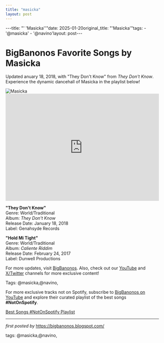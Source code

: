 ```yaml
---
title: "masicka"
layout: post
---
```

---title: "' 'Masicka''"date: 2025-01-20original_title: "'Masicka'"tags:  - '@masicka'  - '@navino'layout: post---<!-- Title of the Post --><h1 >BigBanonos Favorite Songs by Masicka</h1> <!-- Introductory Text --><p >Updated anuary 18, 2018, with "They Don't Know" from <em>They Don't Know</em>. Experience the dynamic dancehall of Masicka in the playlist below!</p> <!-- Featured Image --><div > <img src="https://urbanislandz.com/wp-content/uploads/2024/02/Masicka-5-760x500.jpeg" alt="Masicka" /></div> <!-- Spotify Embed --><div > <iframe src="https://open.spotify.com/embed/playlist/45yPRotYI7yzGmFb3giH6g?utm_source=generator" width="100%" height="352" frameBorder="0" allowfullscreen="" allow="autoplay; clipboard-write; encrypted-media; fullscreen; picture-in-picture" loading="lazy"></iframe></div> <!-- Song Information --><div > <p><strong>"They Don't Know"</strong><br> Genre: World/Traditional<br> Album: <em>They Don't Know</em><br> Release Date: January 18, 2018<br> Label: Genahsyde Records</p> <p><strong>"Hold Mi Tight"</strong><br> Genre: World/Traditional<br> Album: <em>Caliente Riddim</em><br> Release Date: February 24, 2017<br> Label: Dunwell Productions</p></div> <!-- Footer Links --><div > <p>For more updates, visit <a href="https://bigbanonos.blogspot.com/" target="_blank">BigBanonos</a>. Also, check out our <a href="https://www.youtube.com/@BigBanonos" target="_blank">YouTube</a> and <a href="https://x.com/bigbanonos" target="_blank">X/Twitter</a> channels for more exclusive content!</p></div> <!-- Tags --><p >Tags: @masicka,@navino,</p><!--Subscribe and Playlist Links--><div>    <p>For more exclusive tracks not on Spotify, subscribe to <a href="https://www.youtube.com/@BigBanonos" target="_blank">BigBanonos on YouTube</a> and explore their curated playlist of the best songs <strong>#NotOnSpotify</strong>.</p>    <p><a href="https://www.youtube.com/playlist?list=PLtuNtuTatqI0kFahUCbtbfenC_ET5O_tr" target="_blank">Best Songs #NotOnSpotify Playlist<br /></a></p></div><hr /><p><em>first posted by</em> <a href="https://bigbanonos.blogspot.com/" rel="noopener" target="_new">https://bigbanonos.blogspot.com/</a></p><p>tags: @masicka,@navino,</p>